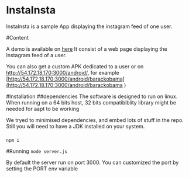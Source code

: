 InstaInsta
==========================

InstaInsta is a sample App displaying the instagram feed of one user.

#Content

A demo is available on [here](http://54.172.18.170:3000)
It consist of a web page displaying the Instagram feed of a user.

You can also get a custom APK dedicated to a user or on [http://54.172.18.170:3000/android/<username>](http://54.172.18.170:3000/android/<username>), for example [http://54.172.18.170:3000/android/barackobama](http://54.172.18.170:3000/android/barackobama ) 


#Installation
##dependencies
The software is designed to run on linux.
When running on a 64 bits host, 32 bits compatibiblity library might be needed for aapt to be working

We tryed to minimised dependencies, and embed lots of stuff in the repo. Still you will need to have a JDK installed on your system.

###
```npm i```

#Running
```node server.js```

By default the server run on port 3000.
You can customized the port by setting the PORT env variable
